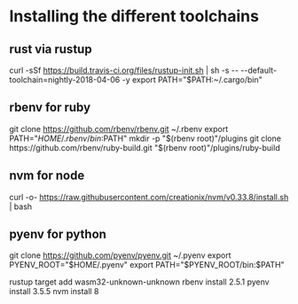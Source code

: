 # Installing the different toolchains

## rust via rustup
curl -sSf https://build.travis-ci.org/files/rustup-init.sh | sh -s -- --default-toolchain=nightly-2018-04-06 -y
export PATH="$PATH:~/.cargo/bin"

## rbenv for ruby
git clone https://github.com/rbenv/rbenv.git ~/.rbenv
export PATH="$HOME/.rbenv/bin:$PATH"
mkdir -p "$(rbenv root)"/plugins
git clone https://github.com/rbenv/ruby-build.git "$(rbenv root)"/plugins/ruby-build

## nvm for node
curl -o- https://raw.githubusercontent.com/creationix/nvm/v0.33.8/install.sh | bash

## pyenv for python
git clone https://github.com/pyenv/pyenv.git ~/.pyenv
export PYENV_ROOT="$HOME/.pyenv"
export PATH="$PYENV_ROOT/bin:$PATH"

rustup target add wasm32-unknown-unknown
rbenv install 2.5.1
pyenv install 3.5.5
nvm install 8
